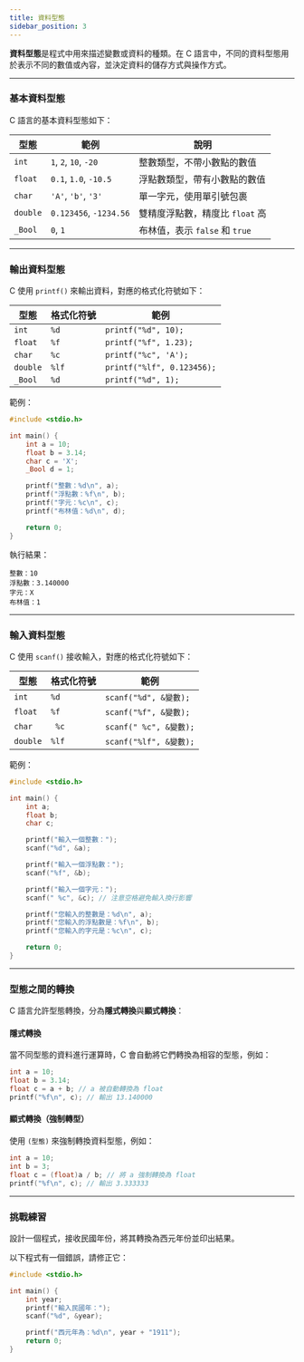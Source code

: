 ```yaml
---
title: 資料型態
sidebar_position: 3
---
```


**資料型態**是程式中用來描述變數或資料的種類。在 C 語言中，不同的資料型態用於表示不同的數值或內容，並決定資料的儲存方式與操作方式。  

---

### 基本資料型態

C 語言的基本資料型態如下：

| 型態       | 範例                      | 說明                       |
|------------|---------------------------|----------------------------|
| `int`      | `1`, `2`, `10`, `-20`     | 整數類型，不帶小數點的數值    |
| `float`    | `0.1`, `1.0`, `-10.5`     | 浮點數類型，帶有小數點的數值    |
| `char`     | `'A'`, `'b'`, `'3'`       | 單一字元，使用單引號包裹       |
| `double`   | `0.123456`, `-1234.56`    | 雙精度浮點數，精度比 `float` 高 |
| `_Bool`    | `0`, `1`                  | 布林值，表示 `false` 和 `true`|

---

### 輸出資料型態

C 使用 `printf()` 來輸出資料，對應的格式化符號如下：

| 型態    | 格式化符號 | 範例                          |
|---------|------------|-------------------------------|
| `int`   | `%d`       | `printf("%d", 10);`           |
| `float` | `%f`       | `printf("%f", 1.23);`         |
| `char`  | `%c`       | `printf("%c", 'A');`          |
| `double`| `%lf`      | `printf("%lf", 0.123456);`    |
| `_Bool` | `%d`       | `printf("%d", 1);`            |

範例：

```c
#include <stdio.h>

int main() {
    int a = 10;
    float b = 3.14;
    char c = 'X';
    _Bool d = 1;

    printf("整數：%d\n", a);
    printf("浮點數：%f\n", b);
    printf("字元：%c\n", c);
    printf("布林值：%d\n", d);

    return 0;
}
```

執行結果：
```
整數：10
浮點數：3.140000
字元：X
布林值：1
```

---

### 輸入資料型態

C 使用 `scanf()` 接收輸入，對應的格式化符號如下：

| 型態    | 格式化符號 | 範例                        |
|---------|------------|-----------------------------|
| `int`   | `%d`       | `scanf("%d", &變數);`         |
| `float` | `%f`       | `scanf("%f", &變數);`         |
| `char`  | ` %c`      | `scanf(" %c", &變數);`        |
| `double`| `%lf`      | `scanf("%lf", &變數);`        |

範例：

```c
#include <stdio.h>

int main() {
    int a;
    float b;
    char c;

    printf("輸入一個整數：");
    scanf("%d", &a);

    printf("輸入一個浮點數：");
    scanf("%f", &b);

    printf("輸入一個字元：");
    scanf(" %c", &c); // 注意空格避免輸入換行影響

    printf("您輸入的整數是：%d\n", a);
    printf("您輸入的浮點數是：%f\n", b);
    printf("您輸入的字元是：%c\n", c);

    return 0;
}
```

---

### 型態之間的轉換

C 語言允許型態轉換，分為**隱式轉換**與**顯式轉換**：

#### 隱式轉換

當不同型態的資料進行運算時，C 會自動將它們轉換為相容的型態，例如：
```c
int a = 10;
float b = 3.14;
float c = a + b; // a 被自動轉換為 float
printf("%f\n", c); // 輸出 13.140000
```

#### 顯式轉換（強制轉型）

使用 `(型態)` 來強制轉換資料型態，例如：
```c
int a = 10;
int b = 3;
float c = (float)a / b; // 將 a 強制轉換為 float
printf("%f\n", c); // 輸出 3.333333
```

---

### 挑戰練習

設計一個程式，接收民國年份，將其轉換為西元年份並印出結果。

以下程式有一個錯誤，請修正它：

```c
#include <stdio.h>

int main() {
    int year;
    printf("輸入民國年：");
    scanf("%d", &year);

    printf("西元年為：%d\n", year + "1911");
    return 0;
}
```